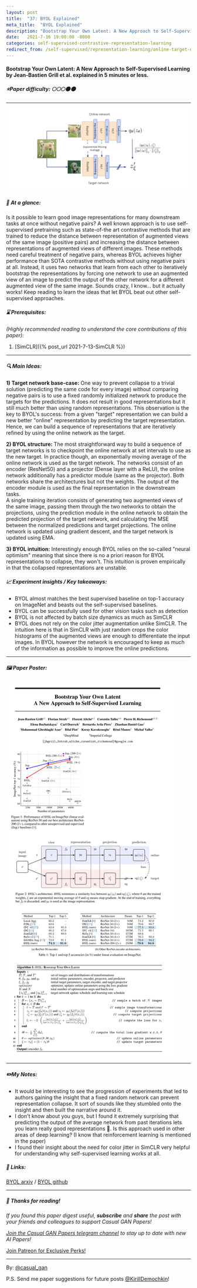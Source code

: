 ```yaml
---
layout: post
title:  "37: BYOL Explained"
meta_title:  "BYOL Explained"
description: "Bootstrap Your Own Latent: A New Approach to Self-Supervised Learning by Jean-Bastien Grill et al. explained in 5 minutes or less"
date:   2021-7-16 19:00:00 -0000
categories: self-supervised-contrastive-representation-learning
redirect_from: /self-supervised/representation-learning/online-target-networks/2021/07/13/BYOL.html
---
```

  
#### Bootstrap Your Own Latent: A New Approach to Self-Supervised Learning by Jean-Bastien Grill et al. explained in 5 minutes or less. 

##### ⭐️Paper difficulty: 🌕🌕🌕🌑🌑 

***

![BYOL: Bootstrap Your Own Latent samples](/assets/images/byol_teaser.jpg "BYOL Paper teaser")

##### 🎯 At a glance:

Is it possible to learn good image representations for many downstream tasks at once without negative pairs? A well known approach is to use self-supervised pretraining such as state-of-the art contrastive methods that are trained to reduce the distance between representation of augmented views of the same image (positive pairs) and increasing the distance between representations of augmented views of different images. These methods need careful treatment of negative pairs, whereas BYOL achieves higher performance than SOTA contrastive methods without using negative pairs at all. Instead, it uses two networks that learn from each other to iteratively bootstrap the representations by forcing one network to use an augmented view of an image to predict the output of the other network for a different augmented view of the same image.  Sounds crazy, I know... but it actually works! Keep reading to learn the ideas that let BYOL beat out other self-supervised approaches.

##### ⌛️ Prerequisites:

*(Highly recommended reading to understand the core contributions of this paper):*  
1) [SimCLR]({% post_url 2021-7-13-SimCLR %})

***

##### 🔍 Main Ideas:
**1) Target network base-case:**
One way to prevent collapse to a trivial solution (predicting the same code for every image) without comparing negative pairs is to use a fixed randomly initialized network to produce the targets for the predictions. It does not result in good representations but it still much better than using random representations. This observation is the key to BYOL's success: from a given "target" representation we can build a new better "online" representation by predicting the target representation. Hence, we can build a sequence of representations that are iteratively refined by using the online network as the target.

**2) BYOL structure:**
The most straightforward way to build a sequence of target networks is to checkpoint the online network at set intervals to use as the new target. In practice though, an exponentially moving average of the online network is used as the target network. The networks consist of an encoder (ResNet50) and a projector (Dense layer with a ReLU), the online network additionally has a predictor module (same as the projector). Both networks share the architectures but not the weights. The output of the encoder module is used as the final representation in the downstream tasks.  
A single training iteration consists of generating two augmented views of the same image, passing them through the two networks to obtain the projections, using the prediction module in the online network to obtain the predicted projection of the target network, and calculating the MSE between the normalized predictions and target projections. The online network is updated using gradient descent, and the target network is updated using EMA.

**3) BYOL intuition:**
Interestingly enough BYOL relies on the so-called "neural optimism" meaning that since there is no a priori reason for BYOL representations to collapse, they won't. This intuition is proven empirically in that the collapsed representations are unstable.

##### 📈 Experiment insights / Key takeaways:
- BYOL almost matches the best supervised baseline on top-1 accuracy on ImageNet and beasts out the self-supervised baselines.
- BYOL can be successfully used for other vision tasks such as detection
- BYOL is not affected by batch size dynamics as much as SimCLR
- BYOL does not rely on the color jitter augmentation unlike SimCLR. The intuition here is that in SimCLR with just random crops the color histograms of the augmented views are enough to differentiate the input images. In BYOL however the network is encouraged to keep as much of the information as possible to improve the online predictions.

***

##### 🖼️ Paper Poster:

![BYOL: Bootstrap Your Own Latent explained](/assets/images/BYOL.png "BYOL Paper Poster")

***

##### ✏️My Notes:
- It would be interesting to see the progression of experiments that led to authors gaining the insight that a fixed random network can prevent representation collapse. It sort of sounds like they stumbled onto the insight and then built the narrative around it.
- I don't know about you guys, but I found it extremely surprising that predicting the output of the average network from past iterations lets you learn really good representations 🤯. Is this approach used in other areas of deep learning? (I know that reinforcement learning is mentioned in the paper)
- I found their insight about the need for color jitter in SimCLR very helpful for understanding why self-supervised learning works at all.

##### 🔗 Links:
[BYOL arxiv](https://arxiv.org/pdf/2006.07733.pdf) / [BYOL github](https://github.com/deepmind/deepmind-research/tree/master/byol)

***

##### 👋 Thanks for reading!
*If you found this paper digest useful, **subscribe** and **share** the post with your friends and colleagues to support Casual GAN Papers!*  

*[Join the Casual GAN Papers telegram channel](https://t.me/joinchat/KeutnzlvetRkZGZi) to stay up to date with new AI Papers!*

<a href="https://www.patreon.com/bePatron?u=53448948" data-patreon-widget-type="become-patron-button">Join Patreon for Exclusive Perks!</a><script async src="https://c6.patreon.com/becomePatronButton.bundle.js"></script>

***

By: [@casual_gan](https://t.me/joinchat/KeutnzlvetRkZGZi)

P.S. Send me paper suggestions for future posts
[@KirillDemochkin](mailto:kdemochkin@gmail.com)!
